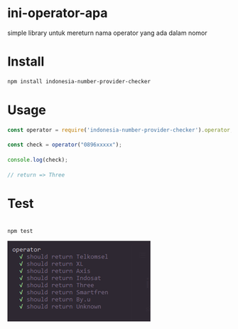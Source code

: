 # ini-operator-apa
simple library untuk mereturn nama operator yang ada dalam nomor


# Install

```bash 
npm install indonesia-number-provider-checker
```

# Usage
```javascript
const operator = require('indonesia-number-provider-checker').operator;

const check = operator("0896xxxxx");

console.log(check);

// return => Three
```

# Test 


```bash

npm test

```

<img src="https://raw.githubusercontent.com/fdciabdul/Indonesia-Number-Provider-Check/main/tes.png">


